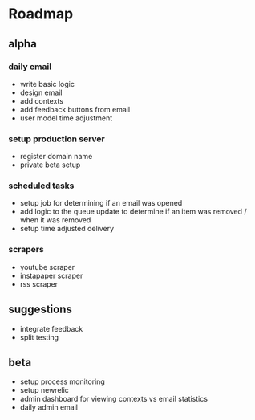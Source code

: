 # Roadmap #

## alpha ##

### daily email ###
* write basic logic
* design email
* add contexts
* add feedback buttons from email
* user model time adjustment

### setup production server ###
* register domain name
* private beta setup

### scheduled tasks ###
* setup job for determining if an email was opened
* add logic to the queue update to determine if an item was removed / when it was removed
* setup time adjusted delivery

### scrapers ###
* youtube scraper
* instapaper scraper
* rss scraper

## suggestions ##
* integrate feedback
* split testing

## beta ##
* setup process monitoring
* setup newrelic
* admin dashboard for viewing contexts vs email statistics
* daily admin email
